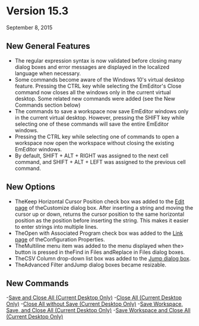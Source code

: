 # Version 15.3

September 8, 2015

## New General Features

- The regular expression syntax is now validated before closing many dialog boxes and error messages are displayed in the localized language when necessary.
- Some commands become aware of the Windows 10's virtual desktop feature. Pressing the CTRL key while selecting the EmEditor's Close command now closes all the windows only in the current virtual desktop. Some related new commands were added (see the New Commands section below)
- The commands to save a workspace now save EmEditor windows only in the current virtual desktop. However, pressing the SHIFT key while selecting one of these commands will save the entire EmEditor windows.
- Pressing the CTRL key while selecting one of commands to open a workspace now open the workspace without closing the existing EmEditor windows.
- By default, SHIFT + ALT + RIGHT was assigned to the next cell command, and SHIFT + ALT + LEFT was assigned to the previous cell command.

## New Options

- TheKeep Horizontal Cursor Position check box was added to the [Edit page](../dlg/customize/edit/index) of theCustomize dialog box. After inserting a string and moving the cursor up or down, returns the cursor position to the same horizontal position as the position before inserting the string. This makes it easier to enter strings into multiple lines.
- TheOpen with Associated Program check box was added to the [Link page](../dlg/properties/link/index) of theConfiguration Properties.
- TheMultiline menu item was added to the menu displayed when the> button is pressed in theFind in Files andReplace in Files dialog boxes.
- TheCSV Column drop-down list box was added to the [Jump dialog box](../dlg/jump/index).
- TheAdvanced Filter andJump dialog boxes became resizable.

## New Commands

-[Save and Close All (Current Desktop Only)](../cmd/file/save_close_desktop)
-[Close All (Current Desktop Only)](../cmd/file/close_desktop)
-[Close All without Save (Current Desktop Only)](../cmd/file/quit_desktop)
-[Save Workspace, Save, and Close All (Current Desktop Only)](../cmd/file/save_workspace_close_desktop)
-[Save Workspace and Close All (Current Desktop Only)](../cmd/file/save_workspace_quit_desktop)
